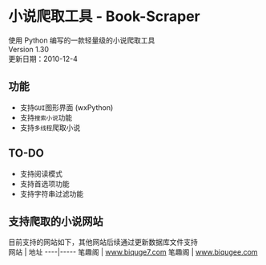 # 小说爬取工具 - Book-Scraper
使用 Python 编写的一款轻量级的小说爬取工具  
Version 1.30  
更新日期：2010-12-4

## 功能
* 支持`GUI`图形界面 (wxPython)  
* 支持`搜索小说`功能  
* 支持`多线程`爬取小说

## TO-DO
* 支持阅读模式
* 支持首选项功能
* 支持字符串过滤功能

## 支持爬取的小说网站
目前支持的网站如下，其他网站后续通过更新数据库文件支持  
网站 | 地址
----|-----
笔趣阁 | www.biquge7.com
笔趣阁 | www.biqugee.com
